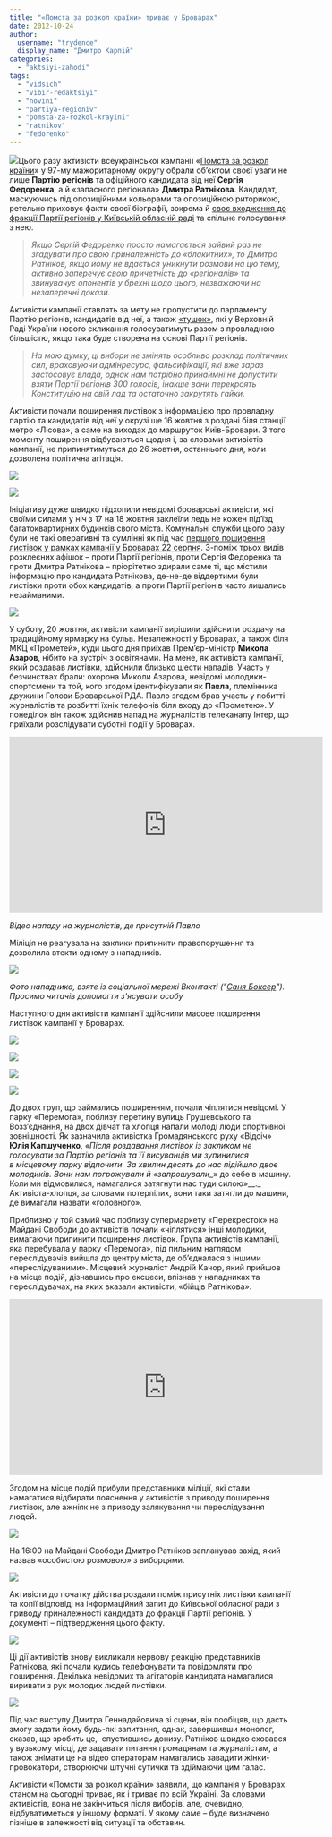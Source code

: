 ```yaml
---
title: "«Помста за розкол країни» триває у Броварах"
date: 2012-10-24
author: 
  username: "trydence"
  display_name: "Дмитро Карпій"
categories: 
  - "aktsiyi-zahodi"
tags: 
  - "vidsich"
  - "vibir-redaktsiyi"
  - "novini"
  - "partiya-regioniv"
  - "pomsta-za-rozkol-krayini"
  - "ratnikov"
  - "fedorenko"
---
```


[![](https://mpz.brovary.org/wp-content/uploads/2012/10/Image00051.jpg)](https://mpz.brovary.org/wp-content/uploads/2012/10/Image00051.jpg)Цього разу активісти всеукраїнської кампанії «[Помста за розкол країни](http://uk.wikipedia.org/wiki/%D0%9F%D0%BE%D0%BC%D1%81%D1%82%D0%B0_%D0%B7%D0%B0_%D1%80%D0%BE%D0%B7%D0%BA%D0%BE%D0%BB_%D0%BA%D1%80%D0%B0%D1%97%D0%BD%D0%B8)» у 97-му мажоритарному округу обрали об’єктом своєї уваги не лише **Партію регіонів** та офіційного кандидата від неї **Сергія Федоренка**, а й «запасного регіонала» **Дмитра Ратнікова**. Кандидат, маскуючись під опозиційними кольорами та опозиційною риторикою, ретельно приховує факти своєї біографії, зокрема й [своє входження до фракції Партії регіонів у Київській обласній раді](https://mpz.brovary.org/chi-gotoviy-regional-ratnikov-voyuvati-proti-svoyih-dokument/) та спільне голосування з нею.

> _Якщо Сергій Федоренко просто намагається зайвий раз не згадувати про свою приналежність до «блакитних», то Дмитро Ратніков, якщо йому не вдається уникнути розмови на цю тему, активно заперечує свою причетність до «регіоналів» та звинувачує опонентів у брехні щодо цього, незважаючи на незаперечні докази._

Активісти кампанії ставлять за мету не пропустити до парламенту Партію регіонів, кандидатів від неї, а також [«тушок»](http://uk.wikipedia.org/wiki/%D0%A2%D1%83%D1%88%D0%BA%D0%B0), які у Верховній Раді України нового скликання голосуватимуть разом з провладною більшістю, якщо така буде створена на основі Партії регіонів.

> _На мою думку, ці вибори не змінять особливо розклад політичних сил, враховуючи адмінресурс, фальсифікації, які вже зараз застосовує влада, однак нам потрібно принаймні не допустити взяти Партії регіонів 300 голосів, інакше вони перекроять Конституцію на свій лад та остаточно закрутять гайки._

Активісти почали поширення листівок з інформацією про провладну партію та кандидатів від неї у окрузі ще 16 жовтня з роздачі біля станції метро «Лісова», а саме на виходах до маршруток Київ-Бровари. З того моменту поширення відбуваються щодня і, за словами активістів кампанії, не припинятимуться до 26 жовтня, останнього дня, коли дозволена політична агітація.

[![](https://mpz.brovary.org/wp-content/uploads/2012/10/Kopiya-DSC00711.jpg)](https://mpz.brovary.org/wp-content/uploads/2012/10/Kopiya-DSC00711.jpg)

[![](https://mpz.brovary.org/wp-content/uploads/2012/10/4.jpg)](https://mpz.brovary.org/wp-content/uploads/2012/10/4.jpg)

Ініціативу дуже швидко підхопили невідомі броварські активісти, які своїми силами у ніч з 17 на 18 жовтня заклеїли ледь не кожен під’їзд багатоквартирних будинків свого міста. Комунальні служби цього разу були не такі оперативні та сумлінні як під час [першого поширення листівок у рамках кампанії у Броварах 22 серпня](https://mpz.brovary.org/brovarski-aktivisti-pomstilisya-vladi-za-yiyi-grihi/). З-поміж трьох видів розклеєних афішок – проти Партії регіонів, проти Сергія Федоренка та проти Дмитра Ратнікова – пріорітетно здирали саме ті, що містили інформацію про кандидата Ратнікова, де-не-де віддертими були листівки проти обох кандидатів, а проти Партії регіонів часто лишались незайманими.

[![](https://mpz.brovary.org/wp-content/uploads/2012/10/Image00023.jpg)](https://mpz.brovary.org/wp-content/uploads/2012/10/Image00023.jpg)

У суботу, 20 жовтня, активісти кампанії вирішили здійснити роздачу на традиційному ярмарку на бульв. Незалежності у Броварах, а також біля МКЦ «Прометей», куди цього дня приїхав Прем’єр-міністр **Микола Азаров**, нібито на зустріч з освітянами. На мене, як активіста кампанії, який роздавав листівки, [здійснили близько шести нападів](https://mpz.brovary.org/yak-prisluzhniki-azarova-zabezpechuvali-yomu-spokiy-u-brovarah/). Участь у безчинствах брали: охорона Миколи Азарова, невідомі молодики-спортсмени та той, кого згодом ідентифікували як **Павла**, племінника дружини Голови Броварської РДА. Павло згодом брав участь у побитті журналістів та розбитті їхніх телефонів біля входу до «Прометею». У понеділок він також здійснив напад на журналістів телеканалу Інтер, що приїхали розслідувати суботні події у Броварах.

<iframe src="http://www.youtube.com/embed/-9qmLAiHtV0" frameborder="0" width="560" height="315"></iframe>

_Відео нападу на журналістів, де присутній Павло_

Міліція не реагувала на заклики припинити правопорушення та дозволила втекти одному з нападників.

[![](https://mpz.brovary.org/wp-content/uploads/2012/10/B-Ag1fSFAxg.jpg)](https://mpz.brovary.org/wp-content/uploads/2012/10/B-Ag1fSFAxg.jpg)

_Фото нападника, взяте із соціальної мережі Вконтакті ("[Саня Боксер](http://vk.com/id69537423)"). Просимо читачів допомогти з'ясувати особу_

Наступного дня активісти кампанії здійснили масове поширення листівок кампанії у Броварах.

[![](https://mpz.brovary.org/wp-content/uploads/2012/10/Image00004.jpg)](https://mpz.brovary.org/wp-content/uploads/2012/10/Image00004.jpg)

[![](https://mpz.brovary.org/wp-content/uploads/2012/10/Image00026.jpg)](https://mpz.brovary.org/wp-content/uploads/2012/10/Image00026.jpg)

[![](https://mpz.brovary.org/wp-content/uploads/2012/10/36208471.jpg)](https://mpz.brovary.org/wp-content/uploads/2012/10/36208471.jpg)

[![](https://mpz.brovary.org/wp-content/uploads/2012/10/36225873.jpg)](https://mpz.brovary.org/wp-content/uploads/2012/10/36225873.jpg)

До двох груп, що займались поширенням, почали чіплятися невідомі. У парку «Перемога», поблизу перетину вулиць Грушевського та Возз’єднання, на двох дівчат та хлопця напали молоді люди спортивної зовнішності. Як зазначила активістка Громадянського руху «Відсіч» **Юлія Капшученко**, _«Після роздавання листівок із закликом не голосувати за Партію регіонів та її висуванців ми зупинилися в місцевому парку відпочити. За хвилин десять до нас підійшло двоє молодиків. Вони нам погрожували й_ _«запрошували__» до себе в машину. Коли ми відмовилися, намагалися затягнути нас туди силою»__._ Активіста-хлопця, за словами потерпілих, вони таки затягли до машини, де вимагали назвати «головного».

Приблизно у той самий час поблизу супермаркету «Перекресток» на Майдані Свободи до активістів почали «чіплятися» інші молодики, вимагаючи припинити поширення листівок. Група активістів кампанії, яка перебувала у парку «Перемога», під пильним наглядом переслідувачів вийшла до центру міста, де об’єдналася з іншими «переслідуваними». Місцевий журналіст Андрій Качор, який прийшов на місце подій, дізнавшись про ексцеси, впізнав у нападниках та переслідувачах, на яких вказали активісти, «бійців Ратнікова».

<iframe src="http://www.youtube.com/embed/Thdel74TWuw" frameborder="0" width="560" height="315"></iframe>

Згодом на місце подій прибули представники міліції, які стали намагатися відбирати пояснення у активістів з приводу поширення листівок, але ажніяк не з приводу залякування чи переслідування людей.

[![](https://mpz.brovary.org/wp-content/uploads/2012/10/ment.kapsh.jpg)](https://mpz.brovary.org/wp-content/uploads/2012/10/ment.kapsh.jpg)

На 16:00 на Майдані Свободи Дмитро Ратніков запланував захід, який назвав «особистою розмовою» з виборцями.

[![](https://mpz.brovary.org/wp-content/uploads/2012/10/img829.jpg)](https://mpz.brovary.org/wp-content/uploads/2012/10/img829.jpg)

Активісти до початку дійства роздали поміж присутніх листівки кампанії та копії відповіді на інформаційний запит до Київської обласної ради з приводу приналежності кандидата до фракції Партії регіонів. У документі – підтвердження цього факту.

[![](https://mpz.brovary.org/wp-content/uploads/2012/10/Image00054.jpg)](https://mpz.brovary.org/wp-content/uploads/2012/10/Image00054.jpg)

Ці дії активістів знову викликали нервову реакцію представників Ратнікова, які почали кудись телефонувати та повідомляти про поширення. Декілька невідомих та агітаторів кандидата намагалися виривати з рук молодих людей листівки.

[![](https://mpz.brovary.org/wp-content/uploads/2012/10/36225879.jpg)](https://mpz.brovary.org/wp-content/uploads/2012/10/36225879.jpg)

Під час виступу Дмитра Геннадайовича зі сцени, він пообіцяв, що дасть змогу задати йому будь-які запитання, однак, завершивши монолог, сказав, що зробить це,  спустившись донизу. Ратніков швидко сховався у вузькому місці, де задавати питання громадянам та журналістам, а також знімати це на відео операторам намагались завадити жінки-провокатори, створюючи штучні сутички та здіймаючи цим галас.

Активісти «Помсти за розкол країни» заявили, що кампанія у Броварах станом на сьогодні триває, як і триває по всій Україні. За словами активістів, вона не закінчиться після виборів, але, очевидно, відбуватиметься у іншому форматі. У якому саме – буде визначено пізніше в залежності від ситуації та обставин.
